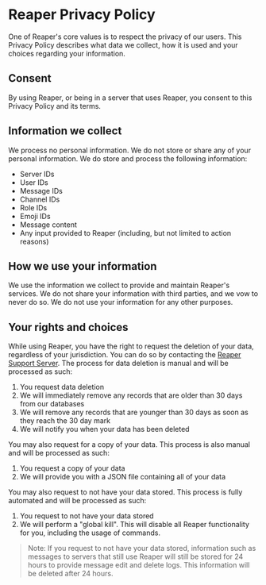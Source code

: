 # Reaper Privacy Policy
One of Reaper's core values is to respect the privacy of our users. This Privacy Policy describes what data we collect, how it is used and your choices regarding your information.

## Consent
By using Reaper, or being in a server that uses Reaper, you consent to this Privacy Policy and its terms.

## Information we collect
We process no personal information. We do not store or share any of your personal information. We do store and process the following information:
- Server IDs
- User IDs
- Message IDs
- Channel IDs
- Role IDs
- Emoji IDs
- Message content
- Any input provided to Reaper (including, but not limited to action reasons)

## How we use your information
We use the information we collect to provide and maintain Reaper's services. We do not share your information with third parties, and we vow to never do so. We do not use your information for any other purposes.

## Your rights and choices
While using Reaper, you have the right to request the deletion of your data, regardless of your jurisdiction. You can do so by contacting the [Reaper Support Server](https://discord.gg/jhD3Xc5cm6). The process for data deletion is manual and will be processed as such:
1. You request data deletion
2. We will immediately remove any records that are older than 30 days from our databases
3. We will remove any records that are younger than 30 days as soon as they reach the 30 day mark
4. We will notify you when your data has been deleted

You may also request for a copy of your data. This process is also manual and will be processed as such:
1. You request a copy of your data
2. We will provide you with a JSON file containing all of your data

You may also request to not have your data stored. This process is fully automated and will be processed as such:
1. You request to not have your data stored
2. We will perform a "global kill". This will disable all Reaper functionality for you, including the usage of commands.

> Note: If you request to not have your data stored, information such as messages to servers that still use Reaper will still be stored for 24 hours to provide message edit and delete logs. This information will be deleted after 24 hours.